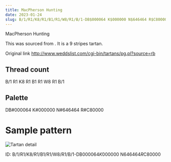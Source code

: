```yaml
---
title: MacPherson Hunting
date: 2023-01-24
slug: B/1/R1/K8/R1/B1/R1/W8/R1/B/1-DB$000064 K$000000 N$646464 R$C80000
---
```

MacPherson Hunting

This was sourced from <no value>.  It is a 9 stripes tartan.

Original link http://www.weddslist.com/cgi-bin/tartans/pg.pl?source=rb

## Thread count
B/1 R1 K8 R1 B1 R1 W8 R1 B/1

## Palette
DB#000064 K#000000 N#646464 R#C80000

# Sample pattern

![Tartan detail](tartan.png "B/1 R1 K8 R1 B1 R1 W8 R1 B/1 tartan")

ID: B/1/R1/K8/R1/B1/R1/W8/R1/B/1-DB$000064 K$000000 N$646464 R$C80000
